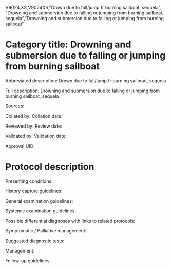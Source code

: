 V9024,XS,V9024XS,"Drown due to fall/jump fr burning sailboat, sequela", "Drowning and submersion due to falling or jumping from burning sailboat, sequela","Drowning and submersion due to falling or jumping from burning sailboat"
# Category title: Drowning and submersion due to falling or jumping from burning sailboat

Abbreviated description: Drown due to fall/jump fr burning sailboat, sequela

Full description: Drowning and submersion due to falling or jumping from burning sailboat, sequela

Sources:

Collated by:
Collation date:

Reviewed by:
Review date:

Validated by:
Validation date:

Approval UID:

# Protocol description

Presenting conditions:

History capture guidelines:

General examination guidelines:

Systemic examination guidelines:

Possible differential diagnoses with links to related protocols:

Symptomatic / Palliative management:

Suggested diagnostic tests:

Management:

Follow-up guidelines:
